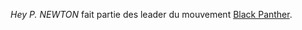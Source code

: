 <!-- TITLE: Huey P. Newton -->
<!-- SUBTITLE: Présentation de Huey P. Newton -->

*Hey P. NEWTON* fait partie des leader du mouvement [Black Panther](/organisme/a-classer/ameriques/etats-unis/black-panther).